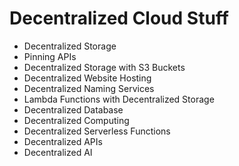 # Decentralized Cloud Stuff

- Decentralized Storage
- Pinning APIs
- Decentralized Storage with S3 Buckets
- Decentralized Website Hosting
- Decentralized Naming Services
- Lambda Functions with Decentralized Storage
- Decentralized Database
- Decentralized Computing
- Decentralized Serverless Functions
- Decentralized APIs
- Decentralized AI
